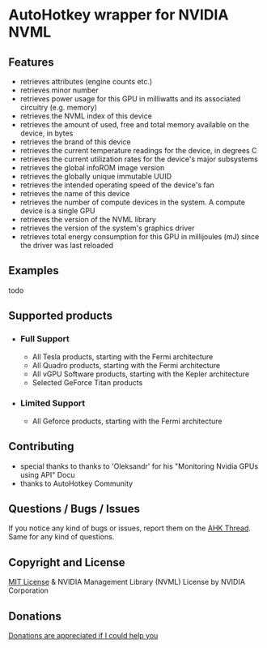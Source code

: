 # AutoHotkey wrapper for NVIDIA NVML


## Features
* retrieves attributes (engine counts etc.)
* retrieves minor number
* retrieves power usage for this GPU in milliwatts and its associated circuitry (e.g. memory)
* retrieves the NVML index of this device
* retrieves the amount of used, free and total memory available on the device, in bytes
* retrieves the brand of this device
* retrieves the current temperature readings for the device, in degrees C
* retrieves the current utilization rates for the device's major subsystems
* retrieves the global infoROM image version
* retrieves the globally unique immutable UUID
* retrieves the intended operating speed of the device's fan
* retrieves the name of this device
* retrieves the number of compute devices in the system. A compute device is a single GPU
* retrieves the version of the NVML library
* retrieves the version of the system's graphics driver
* retrieves total energy consumption for this GPU in millijoules (mJ) since the driver was last reloaded


## Examples
todo


## Supported products
- ### Full Support
	- All Tesla products, starting with the Fermi architecture
	- All Quadro products, starting with the Fermi architecture
	- All vGPU Software products, starting with the Kepler architecture
	- Selected GeForce Titan products
- ### Limited Support
	- All Geforce products, starting with the Fermi architecture


## Contributing
* special thanks to thanks to 'Oleksandr' for his "Monitoring Nvidia GPUs using API" Docu
* thanks to AutoHotkey Community


## Questions / Bugs / Issues
If you notice any kind of bugs or issues, report them on the [AHK Thread](https://www.autohotkey.com/boards/viewtopic.php?t=94333). Same for any kind of questions.


## Copyright and License
[MIT License](LICENSE) & NVIDIA Management Library (NVML) License by NVIDIA Corporation


## Donations
[Donations are appreciated if I could help you](https://www.paypal.me/smithz)